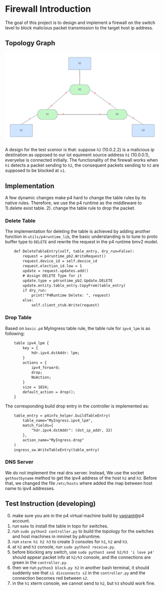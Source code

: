 # Firewall Introduction
The goal of this project is to design and implement a firewall on the switch level to block malicious packet transmission to the target host ip address.


## Topology Graph
![graph](./pod-topo/pod-topo.png)

A design for the test scenior is that: suppose `h2` (10.0.2.2) is a malicious ip destination as opposed to our iot equiment source address `h1` (10.0.0.1), everyelse is connected initially. The functionality of the firewall works when `h1` detects a packet sending to `h2`, the consequent packets sending to `h2` are supposed to be blocked at `s1`.


## Implementation
A few dynamic changes make p4 hard to change the table rules by its native rules. Therefore, we use the p4 runtime as the middleware to 1).delete exist table. 2). change the table rule to drop the packet.

### Delete Table
The implementation for deleting the table is achieved by adding another function in `utils/p4runtime_lib`, the basic understanding is to tune to proto buffer type to `DELETE` and rewrite the request in the p4 runtime bmv2 model.

```
    def DeleteTableEntry(self, table_entry, dry_run=False):
        request = p4runtime_pb2.WriteRequest()
        request.device_id = self.device_id
        request.election_id.low = 1
        update = request.updates.add()
        # Assign DELETE Type for it
        update.type = p4runtime_pb2.Update.DELETE
        update.entity.table_entry.CopyFrom(table_entry)
        if dry_run:
            print("P4Runtime Delete: ", request)
        else:
            self.client_stub.Write(request)
```

### Drop Table
Based on `basic.p4` MyIngress table rule, the table rule for `ipv4_lpm` is as following:

```
    table ipv4_lpm {
        key = {
            hdr.ipv4.dstAddr: lpm;
        }
        actions = {
            ipv4_forward;
            drop;
            NoAction;
        }
        size = 1024;
        default_action = drop();
    }
```

The corresponding build drop entry in the controller is implemented as:

```
    table_entry = p4info_helper.buildTableEntry(
        table_name="MyIngress.ipv4_lpm",
        match_fields={
            "hdr.ipv4.dstAddr": (dst_ip_addr, 32)
        },
        action_name="MyIngress.drop"
    )
    ingress_sw.WriteTableEntry(table_entry)
```
### DNS Server
We do not implement the real dns server. Instead, We use the socket `gethostbyname` method to get the ipv4 address of the host `h2` and `h3`. Before that, we changed the file `/etc/hosts` where added the map between host name to ipv4 addresses.


## Test Instruction (developing)
0. make sure you are in the p4 virtual machine build by [vagrant](https://github.com/p4lang/tutorials)@p4 account.
1. run `make` to install the table in topo for switches.
2. run `sudo python3 controller.py` to build the topology for the switches and host machines in mininet by p4runtime.
3. run `xterm h1 h2 h3` to create 3 consoles for `h1`, `h2` and `h3`.
4. at `h2` and `h3` console, run `sudo python3 receive.py`.
5. before blocking any switch, use `sudo python3 send h2/h3 'i love p4'` should appear packet info at `h2/h3` console, and the connections are green in the `controller.py`.
6. then we run `python3 block.py h2` in another bash terminal, it should suddenly see that `s1 disconnects s2` in the `controller.py` and the connection becomes red between `s2`.
7. in the `h1` xterm console, we cannot send to `h2`, but `h3` should work fine.
